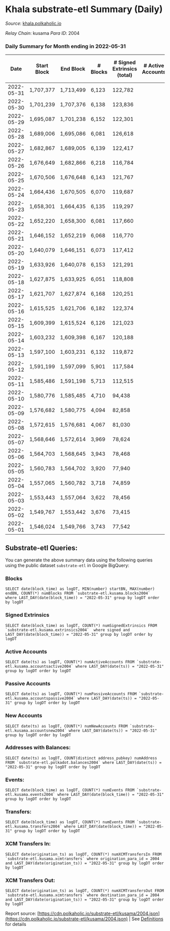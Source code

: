 # Khala substrate-etl Summary (Daily)

_Source_: [khala.polkaholic.io](https://khala.polkaholic.io)

*Relay Chain*: kusama
*Para ID*: 2004



### Daily Summary for Month ending in 2022-05-31


| Date | Start Block | End Block | # Blocks | # Signed Extrinsics (total) | # Active Accounts | # Passive | # New | # Addresses with Balances | # Events | # Transfers | # XCM Transfers In | # XCM Transfers Out | Issues | 
| ---- | ----------- | --------- | -------- | --------------------------- | ----------------- | --------- | ----- | ------------------------- | -------- | ----------- | ------------------ | ------------------- | ------ |
| 2022-05-31 | 1,707,377 | 1,713,499 | 6,123 | 122,782 |  |  |  | 15,917 | 1,283,476 | 2,294 ($429,312.71) | 9 ($11,526.65) | 8 ($268.90) |  |
| 2022-05-30 | 1,701,239 | 1,707,376 | 6,138 | 123,836 |  |  |  | 15,890 | 1,291,601 | 2,115 ($259,597.13) | 21 ($2,323.88) | 15 ($974.70) |  |
| 2022-05-29 | 1,695,087 | 1,701,238 | 6,152 | 122,301 |  |  |  | 15,871 | 1,275,307 | 1,839 ($285,531.71) | 18 ($1,362.13) | 13 ($284.55) |  |
| 2022-05-28 | 1,689,006 | 1,695,086 | 6,081 | 126,618 |  |  |  | 15,857 | 1,306,391 | 1,740 ($194,668.80) | 17 ($212.36) | 15 ($391.42) |  |
| 2022-05-27 | 1,682,867 | 1,689,005 | 6,139 | 122,417 |  |  |  | 15,839 | 1,276,683 | 1,811 ($813,910.51) | 5 ($394.62) | 13 ($855.67) |  |
| 2022-05-26 | 1,676,649 | 1,682,866 | 6,218 | 116,784 |  |  |  | 15,825 | 1,222,577 | 1,797 ($241,095.74) | 14 ($1,379.93) | 20 ($3,316.16) |  |
| 2022-05-25 | 1,670,506 | 1,676,648 | 6,143 | 121,767 |  |  |  | 15,804 | 1,269,638 | 1,944 ($243,040.09) | 6 ($706.34) | 12 ($508.62) |  |
| 2022-05-24 | 1,664,436 | 1,670,505 | 6,070 | 119,687 |  |  |  | 15,790 | 1,253,296 | 1,896 ($361,876.57) | 22 ($2,761.33) | 26 ($1,546.08) |  |
| 2022-05-23 | 1,658,301 | 1,664,435 | 6,135 | 119,297 |  |  |  | 15,768 | 1,254,308 | 2,025 ($167,114.01) | 16 ($2,696.78) | 12 ($254.99) |  |
| 2022-05-22 | 1,652,220 | 1,658,300 | 6,081 | 117,660 |  |  |  | 15,740 | 1,240,854 | 1,717 ($96,958.22) | 3 ($463.04) | 6 ($218.77) |  |
| 2022-05-21 | 1,646,152 | 1,652,219 | 6,068 | 116,770 |  |  |  | 15,713 | 1,233,028 | 1,746 ($152,893.75) | 6 ($387.97) | 5 ($274.15) |  |
| 2022-05-20 | 1,640,079 | 1,646,151 | 6,073 | 117,412 |  |  |  | 15,649 | 1,238,501 | 2,017 ($176,955.05) | 8 ($1,207.55) | 10 ($2,364.79) |  |
| 2022-05-19 | 1,633,926 | 1,640,078 | 6,153 | 121,291 |  |  |  | 15,625 | 1,259,615 | 1,783 ($304,822.38) | 11 ($3,079.19) | 19 ($2,244.82) |  |
| 2022-05-18 | 1,627,875 | 1,633,925 | 6,051 | 118,808 |  |  |  | 15,565 | 1,238,514 | 2,060 ($614,124.09) | 19 ($2,505.86) | 23 ($4,088.57) |  |
| 2022-05-17 | 1,621,707 | 1,627,874 | 6,168 | 120,251 |  |  |  | 15,494 | 1,261,314 | 2,064 ($457,626.76) | 24 ($4,113.14) | 20 ($345.90) |  |
| 2022-05-16 | 1,615,525 | 1,621,706 | 6,182 | 122,374 |  |  |  | 15,453 | 1,273,084 | 2,324 ($474,645.19) | 27 ($1,786.25) | 29 ($1,555.81) |  |
| 2022-05-15 | 1,609,399 | 1,615,524 | 6,126 | 121,023 |  |  |  | 15,284 | 1,255,842 | 2,003 ($1,709,328.49) | 9 ($2,855.28) |   |  |
| 2022-05-14 | 1,603,232 | 1,609,398 | 6,167 | 120,188 |  |  |  | 15,234 | 1,261,441 | 2,001 ($2,235,746.20) | 4 ($1,543.32) |   |  |
| 2022-05-13 | 1,597,100 | 1,603,231 | 6,132 | 119,872 |  |  |  | 15,182 | 1,256,547 | 2,191 ($3,687,030.80) | 6 ($2,198.49) |   |  |
| 2022-05-12 | 1,591,199 | 1,597,099 | 5,901 | 117,584 |  |  |  | 15,153 | 1,228,553 | 2,073 ($1,796,878.49) | 17 ($4,129.69) |   |  |
| 2022-05-11 | 1,585,486 | 1,591,198 | 5,713 | 112,515 |  |  |  | 15,138 | 1,178,539 | 2,227 ($2,501,213.96) | 12 ($3,781.03) |   |  |
| 2022-05-10 | 1,580,776 | 1,585,485 | 4,710 | 94,438 |  |  |  | 15,115 | 990,318 | 2,200 ($6,874,696.05) | 9 ($1,421.75) |   |  |
| 2022-05-09 | 1,576,682 | 1,580,775 | 4,094 | 82,858 |  |  |  | 15,076 | 864,293 | 2,096 ($2,138,852.06) | 8 ($1,584.03) |   |  |
| 2022-05-08 | 1,572,615 | 1,576,681 | 4,067 | 81,030 |  |  |  | 15,034 | 843,883 | 1,707 ($1,948,141.79) | 2 ($1,690.76) |   |  |
| 2022-05-07 | 1,568,646 | 1,572,614 | 3,969 | 78,624 |  |  |  | 14,997 | 815,438 | 1,761 ($2,155,432.06) | 7 ($3,832.80) |   |  |
| 2022-05-06 | 1,564,703 | 1,568,645 | 3,943 | 78,468 |  |  |  | 14,965 | 816,565 | 1,860 ($1,363,657.47) | 4 ($1,388.40) |   |  |
| 2022-05-05 | 1,560,783 | 1,564,702 | 3,920 | 77,940 |  |  |  | 14,941 | 811,419 | 2,001 ($1,208,373.62) | 5 ($876.97) |   |  |
| 2022-05-04 | 1,557,065 | 1,560,782 | 3,718 | 74,859 |  |  |  | 14,888 | 778,960 | 1,983 ($1,265,339.09) | 10 ($3,189.40) |   |  |
| 2022-05-03 | 1,553,443 | 1,557,064 | 3,622 | 78,456 |  |  |  | 14,861 | 783,044 | 1,789 ($797,529.33) | 8 ($1,753.35) |   |  |
| 2022-05-02 | 1,549,767 | 1,553,442 | 3,676 | 73,415 |  |  |  | 14,843 | 757,318 | 1,509 ($2,693,542.30) | 8 ($1,934.85) |   |  |
| 2022-05-01 | 1,546,024 | 1,549,766 | 3,743 | 77,542 |  |  |  | 14,812 | 982,008 | 1,538 ($1,163,165.42) | 3 ($108.38) |   |  |

## Substrate-etl Queries:
You can generate the above summary data using the following queries using the public dataset `substrate-etl` in Google BigQuery:


### Blocks
```
SELECT date(block_time) as logDT, MIN(number) startBN, MAX(number) endBN, COUNT(*) numBlocks FROM `substrate-etl.kusama.blocks2004`  where LAST_DAY(date(block_time)) = "2022-05-31" group by logDT order by logDT
```


### Signed Extrinsics
```
SELECT date(block_time) as logDT, COUNT(*) numSignedExtrinsics FROM `substrate-etl.kusama.extrinsics2004`  where signed and LAST_DAY(date(block_time)) = "2022-05-31" group by logDT order by logDT
```


### Active Accounts
```
SELECT date(ts) as logDT, COUNT(*) numActiveAccounts FROM `substrate-etl.kusama.accountsactive2004` where LAST_DAY(date(ts)) = "2022-05-31" group by logDT order by logDT
```


### Passive Accounts
```
SELECT date(ts) as logDT, COUNT(*) numPassiveAccounts FROM `substrate-etl.kusama.accountspassive2004` where LAST_DAY(date(ts)) = "2022-05-31" group by logDT order by logDT
```


### New Accounts
```
SELECT date(ts) as logDT, COUNT(*) numNewAccounts FROM `substrate-etl.kusama.accountsnew2004` where LAST_DAY(date(ts)) = "2022-05-31" group by logDT order by logDT
```


### Addresses with Balances:
```
SELECT date(ts) as logDT, COUNT(distinct address_pubkey) numAddress FROM `substrate-etl.polkadot.balances2004` where LAST_DAY(date(ts)) = "2022-05-31" group by logDT order by logDT
```


### Events:
```
SELECT date(block_time) as logDT, COUNT(*) numEvents FROM `substrate-etl.kusama.events2004` where LAST_DAY(date(block_time)) = "2022-05-31" group by logDT order by logDT
```


### Transfers:
```
SELECT date(block_time) as logDT, COUNT(*) numEvents FROM `substrate-etl.kusama.transfers2004` where LAST_DAY(date(block_time)) = "2022-05-31" group by logDT order by logDT
```


### XCM Transfers In:
```
SELECT date(origination_ts) as logDT, COUNT(*) numXCMTransfersIn FROM `substrate-etl.kusama.xcmtransfers` where origination_para_id = 2004 and LAST_DAY(date(origination_ts)) = "2022-05-31" group by logDT order by logDT
```


### XCM Transfers Out:
```
SELECT date(origination_ts) as logDT, COUNT(*) numXCMTransfersOut FROM `substrate-etl.kusama.xcmtransfers` where destination_para_id = 2004 and LAST_DAY(date(origination_ts)) = "2022-05-31" group by logDT order by logDT
```



Report source: [https://cdn.polkaholic.io/substrate-etl/kusama/2004.json](https://cdn.polkaholic.io/substrate-etl/kusama/2004.json) | See [Definitions](/DEFINITIONS.md) for details
